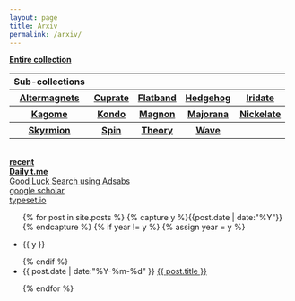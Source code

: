 ```yaml
---
layout: page
title: Arxiv
permalink: /arxiv/
---
```

 
  <a href="../../entire-collection"><b>   Entire collection  </b></a>
  <br>
  
  <table>
      <tr>
        <th>Sub-collections</th>
        <th></th>
        <th></th>
        <th></th>
        <th></th>
    </tr>
    <tr>
        <th><a href="../arxiv/altermagnet">Altermagnets</a></th>
        <th><a href="../arxiv/cuprate">Cuprate</a></th>
        <th><a href="../arxiv/flat">Flatband</a></th>
        <th><a href="../arxiv/hedgehog">Hedgehog</a></th>
        <th><a href="../arxiv/iridate">Iridate</a></th>
    </tr>
    <tr>
        <th><a href="../arxiv/kagome">Kagome</a></th>
        <th><a href="../arxiv/kondo">Kondo</a></th>
        <th><a href="../arxiv/magnon">Magnon</a></th>
        <th><a href="../arxiv/majorana">Majorana</a></th>
        <th><a href="../arxiv/nickelate">Nickelate</a></th>
    </tr>
    <tr>
       <th><a href="../arxiv/skyrmion">Skyrmion</a></th>
        <th><a href="../arxiv/spin">Spin</a></th>
       <th><a href="../arxiv/theory">Theory</a></th>
       <th><a href="../arxiv/wave">Wave</a></th>
        <th></th>
    </tr>
</table>
  <br>
  <a href="../arxiv/recent"><b>   recent </b></a>
  <br>
  <a href="https://jinhong-park.github.io/t_me"><b> Daily t.me </b></a>
  <br>
  <a href="#" onclick="window.open('https://ui.adsabs.harvard.edu', '_blank', 'width=1000,height=600');"> Good Luck Search using Adsabs </a>
  <br>
  <a href="#" onclick="window.open('https://scholar.google.com', '_blank', 'width=1000,height=600');"> google scholar </a>
  <br>
  <a href="#" onclick="window.open('https://typeset.io', '_blank', 'width=1000,height=600');"> typeset.io </a>

   

   
<ul class="listing">
{% for post in site.posts %}
  {% capture y %}{{post.date | date:"%Y"}}{% endcapture %}
  {% if year != y %}
    {% assign year = y %}
    <li class="listing-seperator"><p>{{ y }}</p></li>
  {% endif %}
  <li class="listing-item">
 <time datetime="{{ post.date | date:"%Y-%m-%d" }}">{{ post.date | date:"%Y-%m-%d" }}</time> 
    <a href="{{ post.url }}" title="{{ post.title }}">{{ post.title }}</a>
  </li>

{% endfor %}
</ul>
